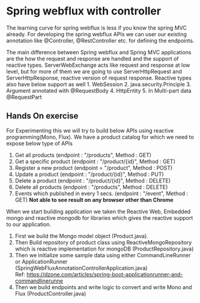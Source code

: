 # Spring webflux with controller
The learning curve for spring webflux is less if you know the spring MVC already.
For developing the spring webflux APIs we can user our existing annotation
like @Controller, @RestController etc. for defining the endpoints.


The main difference between Spring webflux and Spring MVC applications are the how
the request and response are handled and the support of reactive types.
ServerWebExchange acts like request and response at low level, but for more of them we
are going to use ServerHttpRequest and ServerHttpResponse, reactive version of request
response. Reactive types also have below support as well
    1. WebSession
    2. java.security.Principle
    3. Argument annotated with @RequestBody
    4. HttpEntity
    5. In Multi-part data @RequestPart
    

## Hands On exercise 
For Experimenting this we will try to build below APIs using reactive programming(Mono, Flux).
We have a product catalog for which we need to expose below type of APIs
1. Get all products (endpoint : "/products", Method : GET)
2. Get a specific product (endpoint : "/product/{id}", Method : GET)
3. Register a new product (endpoint = "/product", Method : POST)
4. Update a product (endpoint : "/product/{id}", Method : PUT)
5. Delete a product (endpoint : "/product/{id}", Method : DELETE)
6. Delete all products (endpoint : "/products", Method : DELETE)
7. Events which published in every 1 secs. (endpoint : "/event", Method : GET) <b>Not able to see result on any browser other than Chrome</b>

When we start building application we taken the Reactive Web, Embedded mongo and reactive mongodb
for libraries which gives the reactive support to our application.

1. First we build the Mongo model object (Product.java).
2. Then Build repository of product class using ReactiveMongoRepository which is reactive implementation for mongoDB (ProductRepository.java)
3. Then we initialize some sample data using either CommandLineRunner or ApplicationRunner (SpringWebFluxAnnotationControllerApplication.java)<br/>
   Ref: https://dzone.com/articles/spring-boot-applicationrunner-and-commandlinerunne
4. Then we build endpoints and write logic to convert and write Mono and Flux (ProductController.java)